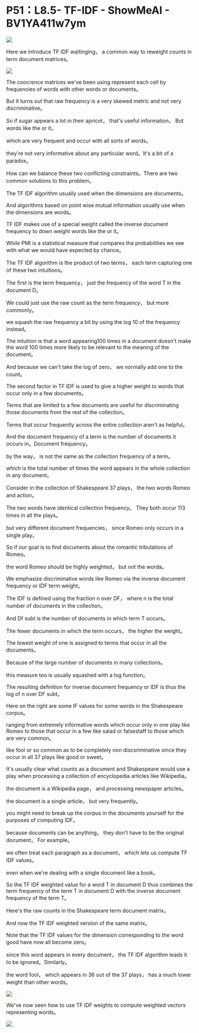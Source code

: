 # P51：L8.5- TF-IDF - ShowMeAI - BV1YA411w7ym

![](img/72dec0bbc8d7ebc750a45b793907b50f_0.png)

Here we introduce TF IDF waitinging， a common way to reweight counts in term document matrices。



![](img/72dec0bbc8d7ebc750a45b793907b50f_2.png)

The coocrence matrices we've been using represent each cell by frequencies of words with other words or documents。

 But it turns out that raw frequency is a very skewed metric and not very discriminative。

So if sugar appears a lot in their apricot， that's useful information。 But words like the or it。

 which are very frequent and occur with all sorts of words。

 they're not very informative about any particular word。It's a bit of a paradox。

 How can we balance these two conflicting constraints。There are two common solutions to this problem。

The TF IDF algorithm usually used when the dimensions are documents。

And algorithms based on point wise mutual information usually use when the dimensions are words。

TF IDF makes use of a special weight called the inverse document frequency to down weight words like the or it。

While PMI is a statistical measure that compares the probabilities we see with what we would have expected by chance。

The TF IDF algorithm is the product of two terms， each term capturing one of these two intuitions。

The first is the term frequency， just the frequency of the word T in the document D。

We could just use the raw count as the term frequency， but more commonly。

 we squash the raw frequency a bit by using the log 10 of the frequency instead。

The intuition is that a word appearing100 times in a document doesn't make the word 100 times more likely to be relevant to the meaning of the document。

And because we can't take the log of zero， we normally add one to the count。

The second factor in TF IDF is used to give a higher weight to words that occur only in a few documents。

Terms that are limited to a few documents are useful for discriminating those documents from the rest of the collection。

Terms that occur frequently across the entire collection aren't as helpful。

And the document frequency of a term is the number of documents it occurs in。Document frequency。

 by the way， is not the same as the collection frequency of a term。

 which is the total number of times the word appears in the whole collection in any document。

Consider in the collection of Shakespeare 37 plays， the two words Romeo and action。

The two words have identical collection frequency。 They both occur 113 times in all the plays。

 but very different document frequencies， since Romeo only occurs in a single play。

So if our goal is to find documents about the romantic tribulations of Romeo。

 the word Romeo should be highly weighted， but not the worda。

We emphasize discriminative words like Romeo via the inverse document frequency or IDF term weight。

The IDF is defined using the fraction n over DF， where n is the total number of documents in the collection。

And Df subt is the number of documents in which term T occurs。

The fewer documents in which the term occurs， the higher the weight。

The lowest weight of one is assigned to terms that occur in all the documents。

Because of the large number of documents in many collections。

 this measure too is usually squashed with a log function。

The resulting definition for inverse document frequency or IDF is thus the log of n over DF subt。

Here on the right are some IF values for some words in the Shakespeare corpus。

 ranging from extremely informative words which occur only in one play like Romeo to those that occur in a few like salad or falsestaff to those which are very common。

 like fool or so common as to be completely non discsriminative since they occur in all 37 plays like good or sweet。

It's usually clear what counts as a document and Shakespeare would use a play when processing a collection of encyclopedia articles like Wikipedia。

 the document is a Wikipedia page， and processing newspaper articles。

 the document is a single article， but very frequently。

 you might need to break up the corpus in the documents yourself for the purposes of computing IDF。

 because documents can be anything。 they don't have to be the original document， For example。

 we often treat each paragraph as a document， which lets us compute TF IDF values。

 even when we're dealing with a single document like a book。

So the TF IDF weighted value for a word T in document D thus combines the term frequency of the term T in document D with the inverse document frequency of the term T。

 Here's the raw counts in the Shakespeare term document matrix。

And now the TF IDF weighted version of the same matrix。

Note that the TF IDF values for the dimension corresponding to the word good have now all become zero。

 since this word appears in every document， the TF IDF algorithm leads it to be ignored。Similarly。

 the word fool， which appears in 36 out of the 37 plays， has a much lower weight than other words。



![](img/72dec0bbc8d7ebc750a45b793907b50f_4.png)

We've now seen how to use TF IDF weights to compute weighted vectors representing words。



![](img/72dec0bbc8d7ebc750a45b793907b50f_6.png)